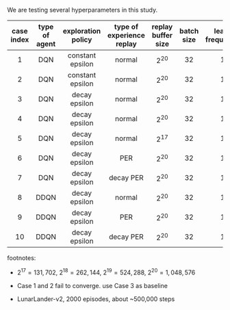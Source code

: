 We are testing several hyperparameters in this study.

| case index | type of agent |    exploration policy   | type of experience replay | replay buffer size | batch size | learn frequency | synchronization frequency | gamma |
|:----------:|:-------------:|:-----------------------:|:-------------------------:|:------------------:|:----------:|:---------------:|:-------------------------:|:-----:|
|      1     |      DQN      | constant epsilon        |           normal          |      $2^{20}$      |     32     |        1        |           10              |  0.99 |
|      2     |      DQN      | constant epsilon        |           normal          |      $2^{20}$      |     32     |        1        |           1000            |  0.99 |
|      3     |      DQN      |   decay epsilon         |           normal          |      $2^{20}$      |     32     |        1        |           10              |  0.99 |
|      4     |      DQN      |   decay epsilon         |           normal          |      $2^{20}$      |     32     |        1        |           1000            |  0.99 |
|      5     |      DQN      |   decay epsilon         |           normal          |      $2^{17}$      |     32     |        1        |           1000            |  0.99 |
|      6     |      DQN      |   decay epsilon         |           PER             |      $2^{20}$      |     32     |        1        |           1000            |  0.99 |
|      7     |      DQN      |   decay epsilon         |          decay PER        |      $2^{20}$      |     32     |        1        |           1000            |  0.99 |
|      8     |     DDQN      |   decay epsilon         |           normal          |      $2^{20}$      |     32     |        1        |           1000            |  0.99 |
|      9     |     DDQN      |   decay epsilon         |           PER             |      $2^{20}$      |     32     |        1        |           1000            |  0.99 |
|      10    |     DDQN      |   decay epsilon         |          decay PER        |      $2^{20}$      |     32     |        1        |           1000            |  0.99 |




footnotes:

- $2^{17} = 131,702$, $2^{18} = 262,144$, $2^{19} = 524,288$, $2^{20} = 1,048,576$

- Case 1 and 2 fail to converge. use Case 3 as baseline  

- LunarLander-v2, 2000 episodes, about ~500,000 steps

